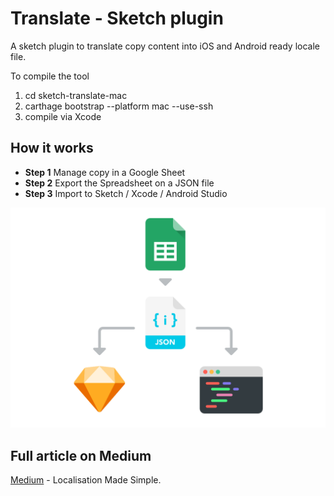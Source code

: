 # Translate - Sketch plugin
A sketch plugin to translate copy content into iOS and Android ready locale file.

To compile the tool
1. cd sketch-translate-mac
2. carthage bootstrap --platform mac --use-ssh
3. compile via Xcode

## How it works
* **Step 1** Manage copy in a Google Sheet
* **Step 2** Export the Spreadsheet on a JSON file
* **Step 3** Import to Sketch / Xcode / Android Studio

![Process](images/loc_illo_diagram.png)

## Full article on Medium
[Medium](https://medium.com/@teogagliano/localisation-made-simple-e479b4e98434) - Localisation Made Simple.
